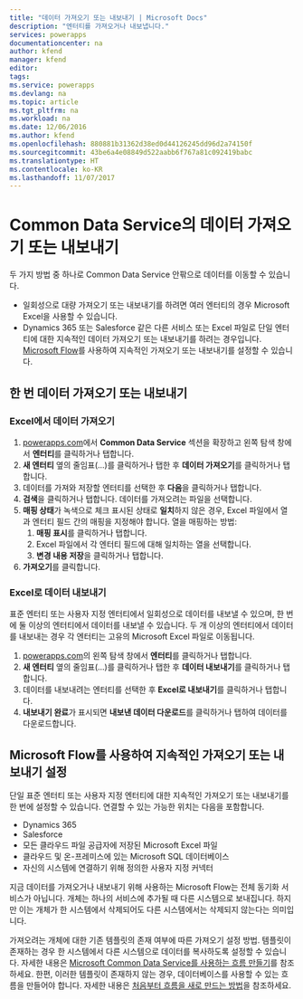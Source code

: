 ```yaml
---
title: "데이터 가져오기 또는 내보내기 | Microsoft Docs"
description: "엔터티를 가져오거나 내보냅니다."
services: powerapps
documentationcenter: na
author: kfend
manager: kfend
editor: 
tags: 
ms.service: powerapps
ms.devlang: na
ms.topic: article
ms.tgt_pltfrm: na
ms.workload: na
ms.date: 12/06/2016
ms.author: kfend
ms.openlocfilehash: 880881b31362d38ed0d44126245dd96d2a74150f
ms.sourcegitcommit: 43be6a4e08849d522aabb6f767a81c092419babc
ms.translationtype: HT
ms.contentlocale: ko-KR
ms.lasthandoff: 11/07/2017
---
```

# <a name="import-or-export-data-from-the-common-data-service"></a>Common Data Service의 데이터 가져오기 또는 내보내기
두 가지 방법 중 하나로 Common Data Service 안팎으로 데이터를 이동할 수 있습니다.

* 일회성으로 대량 가져오기 또는 내보내기를 하려면 여러 엔터티의 경우 Microsoft Excel을 사용할 수 있습니다.
* Dynamics 365 또는 Salesforce 같은 다른 서비스 또는 Excel 파일로 단일 엔터티에 대한 지속적인 데이터 가져오기 또는 내보내기를 하려는 경우입니다. [Microsoft Flow](https://flow.microsoft.com)를 사용하여 지속적인 가져오기 또는 내보내기를 설정할 수 있습니다.

## <a name="import-or-export-data-once"></a>한 번 데이터 가져오기 또는 내보내기
### <a name="import-data-from-excel"></a>Excel에서 데이터 가져오기
1. [powerapps.com](https://web.powerapps.com)에서 **Common Data Service** 섹션을 확장하고 왼쪽 탐색 창에서 **엔터티**를 클릭하거나 탭합니다.
2. **새 엔터티** 옆의 줄임표(...)를 클릭하거나 탭한 후 **데이터 가져오기**를 클릭하거나 탭합니다.
3. 데이터를 가져와 저장할 엔터티를 선택한 후 **다음**을 클릭하거나 탭합니다.
4. **검색**을 클릭하거나 탭합니다. 데이터를 가져오려는 파일을 선택합니다.
5. **매핑 상태**가 녹색으로 체크 표시된 상태로 **일치**하지 않은 경우, Excel 파일에서 열과 엔터티 필드 간의 매핑을 지정해야 합니다. 열을 매핑하는 방법:
   1. **매핑 표시**를 클릭하거나 탭합니다.
   2. Excel 파일에서 각 엔터티 필드에 대해 일치하는 열을 선택합니다.
   3. **변경 내용 저장**을 클릭하거나 탭합니다.
6. **가져오기**를 클릭합니다.

### <a name="export-data-to-excel"></a>Excel로 데이터 내보내기
표준 엔터티 또는 사용자 지정 엔터티에서 일회성으로 데이터를 내보낼 수 있으며, 한 번에 둘 이상의 엔터티에서 데이터를 내보낼 수 있습니다. 두 개 이상의 엔터티에서 데이터를 내보내는 경우 각 엔터티는 고유의 Microsoft Excel 파일로 이동됩니다.

1. [powerapps.com](https://web.powerapps.com)의 왼쪽 탐색 창에서 **엔터티**를 클릭하거나 탭합니다.
2. **새 엔터티** 옆의 줄임표(...)를 클릭하거나 탭한 후 **데이터 내보내기**를 클릭하거나 탭합니다.
3. 데이터를 내보내려는 엔터티를 선택한 후 **Excel로 내보내기**를 클릭하거나 탭합니다.
4. **내보내기 완료**가 표시되면 **내보낸 데이터 다운로드**를 클릭하거나 탭하여 데이터를 다운로드합니다.

## <a name="use-microsoft-flow-to-set-up-ongoing-import-or-export"></a>Microsoft Flow를 사용하여 지속적인 가져오기 또는 내보내기 설정
단일 표준 엔터티 또는 사용자 지정 엔터티에 대한 지속적인 가져오기 또는 내보내기를 한 번에 설정할 수 있습니다. 연결할 수 있는 가능한 위치는 다음을 포함합니다.

* Dynamics 365
* Salesforce
* 모든 클라우드 파일 공급자에 저장된 Microsoft Excel 파일
* 클라우드 및 온-프레미스에 있는 Microsoft SQL 데이터베이스
* 자신의 시스템에 연결하기 위해 정의한 사용자 지정 커넥터

지금 데이터를 가져오거나 내보내기 위해 사용하는 Microsoft Flow는 전체 동기화 서비스가 아닙니다. 개체는 하나의 서비스에 추가될 때 다른 시스템으로 보내집니다. 하지만 이는 개체가 한 시스템에서 삭제되어도 다른 시스템에서는 삭제되지 않는다는 의미입니다.

가져오려는 개체에 대한 기존 템플릿의 존재 여부에 따른 가져오기 설정 방법. 템플릿이 존재하는 경우 한 시스템에서 다른 시스템으로 데이터를 복사하도록 설정할 수 있습니다. 자세한 내용은 [Microsoft Common Data Service를 사용하는 흐름 만들기](https://flow.microsoft.com/documentation/common-data-model-intro/)를 참조하세요. 한편, 이러한 템플릿이 존재하지 않는 경우, 데이터베이스를 사용할 수 있는 흐름을 만들어야 합니다. 자세한 내용은 [처음부터 흐름을 새로 만드는 방법](https://flow.microsoft.com/documentation/get-started-logic-flow/)을 참조하세요.

